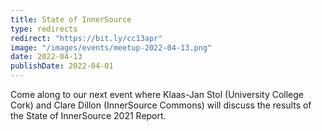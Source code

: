 ```yaml
---
title: State of InnerSource
type: redirects
redirect: "https://bit.ly/cc13apr"
image: "/images/events/meetup-2022-04-13.png"
date: 2022-04-13
publishDate: 2022-04-01
---
```


Come along to our next event where Klaas-Jan Stol (University College Cork) and Clare Dillon (InnerSource Commons) will discuss the results of the State of InnerSource 2021 Report.
